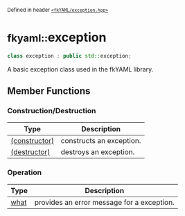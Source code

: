 <small>Defined in header [`<fkYAML/exception.hpp>`](https://github.com/fktn-k/fkYAML/blob/develop/include/fkYAML/exception.hpp)</small>

# <small>fkyaml::</small>exception

```cpp
class exception : public std::exception;
```

A basic exception class used in the fkYAML library.

## Member Functions

### Construction/Destruction

| Type                            | Description              |
|---------------------------------|--------------------------|
| [(constructor)](constructor.md) | constructs an exception. |
| [(destructor)](destructor.md)   | destroys an exception.   |

### Operation

| Type            | Description                                |
|-----------------|--------------------------------------------|
| [what](what.md) | provides an error message for a exception. |
